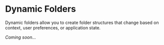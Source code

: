 # Dynamic Folders

Dynamic folders allow you to create folder structures that change based on context, user preferences, or application state.

*Coming soon...* 